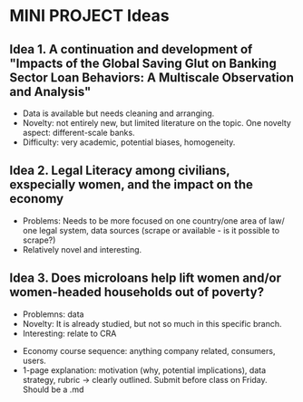 # MINI PROJECT Ideas #

## **Idea 1**. A continuation and development of "Impacts of the Global Saving Glut on Banking Sector Loan Behaviors: A Multiscale Observation and Analysis" ##
* Data is available but needs cleaning and arranging.
* Novelty: not entirely new, but limited literature on the topic. One novelty aspect: different-scale banks.
* Difficulty: very academic, potential biases, homogeneity.

## **Idea 2**. Legal Literacy among civilians, exspecially women, and the impact on the economy ##
* Problems: Needs to be more focused on one country/one area of law/ one legal system, data sources (scrape or available - is it possible to scrape?)
* Relatively novel and interesting. 

## **Idea 3**. Does microloans help lift women and/or women-headed households out of poverty? ##
* Problemns: data
* Novelty: It is already studied, but not so much in this specific branch.
* Interesting: relate to CRA

- Economy course sequence: anything company related, consumers, users.
- 1-page explanation: motivation (why, potential implications), data strategy, rubric -> clearly outlined. Submit before class on Friday. Should be a .md
